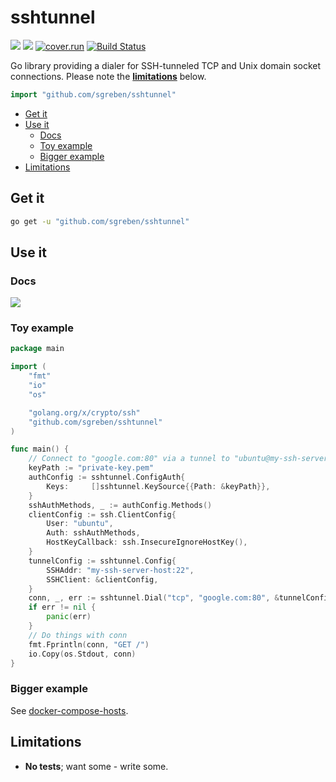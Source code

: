 # sshtunnel

[![](https://godoc.org/github.com/sgreben/sshtunnel?status.svg)](http://godoc.org/github.com/sgreben/sshtunnel) [![](https://goreportcard.com/badge/github.com/sgreben/sshtunnel/goreportcard)](https://goreportcard.com/report/github.com/sgreben/sshtunnel) [![cover.run](https://cover.run/go/github.com/sgreben/sshtunnel.svg?style=flat&tag=golang-1.10)](https://cover.run/go?tag=golang-1.10&repo=github.com%2Fsgreben%2Fsshtunnel) [![Build Status](https://travis-ci.org/sgreben/sshtunnel.svg?branch=master)](https://travis-ci.org/sgreben/sshtunnel)

Go library providing a dialer for SSH-tunneled TCP and Unix domain socket connections. Please note the [**limitations**](#limitations) below.

```go
import "github.com/sgreben/sshtunnel"
```

- [Get it](#get-it)
- [Use it](#use-it)
	- [Docs](#docs)
	- [Toy example](#toy-example)
	- [Bigger example](#bigger-example)
- [Limitations](#limitations)

## Get it

```sh
go get -u "github.com/sgreben/sshtunnel"
```

## Use it

### Docs

[![](https://godoc.org/github.com/sgreben/sshtunnel?status.svg)](http://godoc.org/github.com/sgreben/sshtunnel)

### Toy example

```go
package main

import (
	"fmt"
	"io"
	"os"

	"golang.org/x/crypto/ssh"
	"github.com/sgreben/sshtunnel"
)

func main() {
	// Connect to "google.com:80" via a tunnel to "ubuntu@my-ssh-server-host:22"
	keyPath := "private-key.pem"
	authConfig := sshtunnel.ConfigAuth{
		Keys:     []sshtunnel.KeySource{{Path: &keyPath}},
	}
	sshAuthMethods, _ := authConfig.Methods()
	clientConfig := ssh.ClientConfig{
		User: "ubuntu",
		Auth: sshAuthMethods,
		HostKeyCallback: ssh.InsecureIgnoreHostKey(),
	}
	tunnelConfig := sshtunnel.Config{
		SSHAddr: "my-ssh-server-host:22",
		SSHClient: &clientConfig,
	}
	conn, _, err := sshtunnel.Dial("tcp", "google.com:80", &tunnelConfig)
	if err != nil {
		panic(err)
	}
	// Do things with conn
	fmt.Fprintln(conn, "GET /")
	io.Copy(os.Stdout, conn)
}
```

### Bigger example

See [docker-compose-hosts](https://github.com/sgreben/docker-compose-hosts).

## Limitations

- **No tests**; want some - write some.
